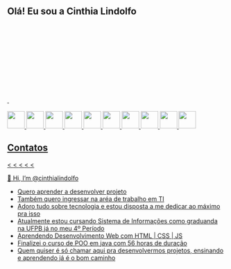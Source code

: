 ## Olá! Eu sou a Cinthia Lindolfo

<div>
  <a href="https://github.com/cinthialindolfo">
  <img height="180em" scr="https://github-readme-status.vercel.app/api?username=cinthialindolfo&show_icons=true&theme=dark&include_all_commits=true&count"/>
  <img height="180em" scr="https://github-readme-status.vercel.app/api/top-langs?username=cinthialindolfo&layout=compact&langs_count=16theme=dark"/>
</div>
	
<div style="display:> inline_block"><br>
  <img src="https://cdn.jsdelivr.net/gh/devicons/devicon/icons/canva/canva-original.svg" width="40" heigth = "40"/>
  <img src="https://cdn.jsdelivr.net/gh/devicons/devicon/icons/figma/figma-original.svg" width="40" heigth = "40"/>
  <img src="https://cdn.jsdelivr.net/gh/devicons/devicon/icons/github/github-original-wordmark.svg" width="40" heigth = "40"/>
  <img src="https://cdn.jsdelivr.net/gh/devicons/devicon/icons/css3/css3-original.svg" width="40" heigth = "40"/>
  <img src="https://cdn.jsdelivr.net/gh/devicons/devicon/icons/html5/html5-original.svg" width="40" heigth = "40" />
  <img src="https://cdn.jsdelivr.net/gh/devicons/devicon/icons/javascript/javascript-original.svg"  width="40" heigth = "40"/> 
  <img src="https://cdn.jsdelivr.net/gh/devicons/devicon/icons/java/java-original-wordmark.svg" width="40" heigth = "40"/> 
  <img src="https://cdn.jsdelivr.net/gh/devicons/devicon/icons/python/python-original-wordmark.svg" width="40" heigth = "40"/>
  <img src="https://cdn.jsdelivr.net/gh/devicons/devicon/icons/c/c-original.svg" width="40" heigth = "40" /> 
  <img src="https://cdn.jsdelivr.net/gh/devicons/devicon/icons/mysql/mysql-original-wordmark.svg" width="40" heigth = "40"/>
</div>
	
## Contatos
<div>
<a href="https://www.youtube.com/@cinthialindolfodasilva7533" target=" _blank"><
<a href="https://www.instagram.com/cinthia_lindolfo" target=" _blank"><
<a href="https://www.linkedin.com/in/cinthia-lindolfo-985a0818b" target=" _blank"><
<a href="http://lattes.cnpq.br/7415309054339362" target=" _blank"><
<a href="https://www.youtube.com/@cinthialindolfodasilva7533" target=" _blank"><


👋 Hi, I’m @cinthialindolfo
-  Quero aprender a desenvolver projeto
-  Também quero ingressar na aréa de trabalho em TI
-  Adoro  tudo sobre tecnologia e estou disposta a me dedicar ao máximo pra isso
-  Atualmente estou cursando Sistema de Informações como graduanda na UFPB já no meu 4º Período
-  Aprendendo Desenvolvimento Web com HTML | CSS | JS
-  Finalizei o curso de POO em java com  56 horas de duração
-  Quem quiser é só chamar aqui pra desenvolvermos projetos, ensinando e aprendendo já é o bom caminho
